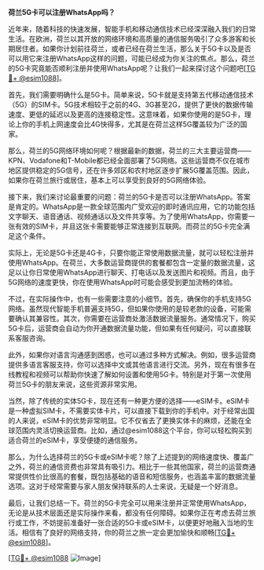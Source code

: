**荷兰5G卡可以注册WhatsApp吗？**

近年来，随着科技的快速发展，智能手机和移动通信技术已经深深融入我们的日常生活。在欧洲，荷兰以其开放的网络环境和高质量的通信服务吸引了众多游客和长期居住者。如果你计划前往荷兰，或者已经在荷兰生活，那么关于5G卡以及是否可以用它来注册WhatsApp这样的问题，可能已经成为你关注的焦点。那么，荷兰的5G卡究竟能否顺利注册并使用WhatsApp呢？让我们一起来探讨这个问题吧[[TG💪+ @esim1088](https://t.me/s/esim1088)]。

首先，我们需要明确什么是5G卡。简单来说，5G卡就是支持第五代移动通信技术（5G）的SIM卡。5G技术相较于之前的4G、3G甚至2G，提供了更快的数据传输速度、更低的延迟以及更高的连接稳定性。这意味着，如果你使用的是5G卡，理论上你的手机上网速度会比4G快得多，尤其是在荷兰这样5G覆盖较为广泛的国家。

那么，荷兰的5G网络环境如何呢？根据最新的数据，荷兰的三大主要运营商——KPN、Vodafone和T-Mobile都已经全面部署了5G网络。这些运营商不仅在城市地区提供稳定的5G信号，还在许多郊区和农村地区逐步扩展5G覆盖范围。因此，如果你在荷兰旅行或居住，基本上可以享受到良好的5G网络体验。

接下来，我们来讨论最重要的问题：荷兰的5G卡是否可以注册WhatsApp。答案是肯定的。WhatsApp是一款全球范围内广受欢迎的即时通讯应用，它的功能包括文字聊天、语音通话、视频通话以及文件共享等。为了使用WhatsApp，你需要一张有效的SIM卡，并且这张卡需要能够正常连接到互联网。而荷兰的5G卡完全满足这个条件。

实际上，无论是5G卡还是4G卡，只要你能正常使用数据流量，就可以轻松注册并使用WhatsApp。在荷兰，大多数运营商提供的套餐都包含一定量的数据流量，这足以让你日常使用WhatsApp进行聊天、打电话以及发送图片和视频。而且，由于5G网络的速度更快，你在使用WhatsApp时可能会感受到更加流畅的体验。

不过，在实际操作中，也有一些需要注意的小细节。首先，确保你的手机支持5G网络。虽然现代智能手机普遍支持5G，但如果你使用的是较老款的设备，可能需要确认其兼容性。其次，你需要在运营商处激活数据流量服务。通常情况下，购买5G卡后，运营商会自动为你开通数据流量功能，但如果有任何疑问，可以直接联系客服咨询。

此外，如果你对语言沟通感到困惑，也可以通过多种方式解决。例如，很多运营商提供多语言客服支持，你可以选择中文或其他语言进行交流。另外，现在有很多在线教程和视频可以帮助你快速了解如何设置和使用5G卡。特别是对于第一次使用荷兰5G卡的朋友来说，这些资源非常实用。

当然，除了传统的实体5G卡，现在还有一种更方便的选择——eSIM卡。eSIM卡是一种虚拟SIM卡，不需要实体卡片，可以直接下载到你的手机中。对于经常出国的人来说，eSIM卡的优势非常明显。它不仅省去了更换实体卡的麻烦，还能在全球范围内灵活切换运营商。比如，通过@esim1088这个平台，你可以轻松购买到适合荷兰的eSIM卡，享受便捷的通信服务。

那么，为什么选择荷兰的5G卡或eSIM卡呢？除了上述提到的网络速度快、覆盖广之外，荷兰的通信资费也非常具有吸引力。相比于一些其他国家，荷兰的运营商通常提供性价比很高的套餐，既包括基础的语音和短信服务，也涵盖丰富的数据流量选项。这对于经常需要与家人朋友保持联系的人士来说，无疑是一个好消息。

最后，让我们总结一下。荷兰的5G卡完全可以用来注册并正常使用WhatsApp，无论是从技术层面还是实际操作来看，都没有任何障碍。如果你正在考虑去荷兰旅行或工作，不妨提前准备好一张合适的5G卡或eSIM卡，以便更好地融入当地的生活。相信有了良好的网络支持，你的荷兰之旅一定会更加愉快和顺畅[[TG💪+ @esim1088](https://t.me/s/esim1088)]。

[[TG💪+ @esim1088](https://t.me/s/esim1088) ![Image](https://i.postimg.cc/4NQfJmqS/Snipaste-2025-05-13-00-14-12.png)]